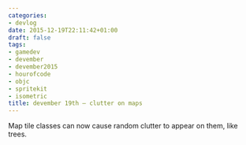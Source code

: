 ```yaml
---
categories:
- devlog
date: 2015-12-19T22:11:42+01:00
draft: false
tags:
- gamedev
- devember
- devember2015
- hourofcode
- objc
- spritekit
- isometric
title: devember 19th — clutter on maps
---
```


Map tile classes can now cause random clutter to appear on them, like trees.